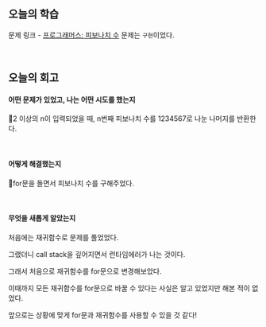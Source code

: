 ## 오늘의 학습
문제 링크 - [프로그래머스: 피보나치 수](https://school.programmers.co.kr/learn/courses/30/lessons/12945)
문제는 `구현`이었다.

<br />

## 오늘의 회고
#### 어떤 문제가 있었고, 나는 어떤 시도를 했는지
2 이상의 n이 입력되었을 때, n번째 피보나치 수를 1234567로 나눈 나머지를 반환한다.

<br />

#### 어떻게 해결했는지
for문을 돌면서 피보나치 수를 구해주었다.

<br />

#### 무엇을 새롭게 알았는지
처음에는 재귀함수로 문제를 풀었었다. 

그랬더니 call stack을 깊어지면서 런타임에러가 나는 것이다.

그래서 처음으로 재귀함수를 for문으로 변경해보았다.

이때까지 모든 재귀함수를 for문으로 바꿀 수 있다는 사실은 알고 있었지만 해본 적이 없었다.

앞으로는 상황에 맞게 for문과 재귀함수를 사용할 수 있을 것 같다!
